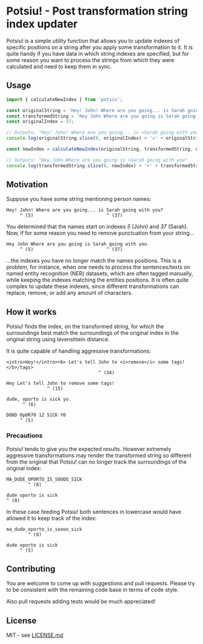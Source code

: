 # Potsiu! - Post transformation string index updater

Potsiu! is a simple utility function that allows you to update indexes of specific positions on a string after you apply some transformation to it. It is quite handy if you have data in which string indexes are specified, but for some reason you want to process the strings from which they were calculated and need to keep them in sync.

## Usage

```js
import { calculateNewIndex } from 'potsiu';

const originalString = 'Hey! John! Where are you going... is Sarah going with you?';
const transformedString = 'Hey John Where are you going is Sarah going with you';
const originalIndex = 37;

// Outputs: "Hey! John! Where are you going... is >Sarah going with you?"
console.log(originalString.slice(0, originalIndex) + '>' + originalString.slice(originalIndex, originalString.length));

const newIndex = calculateNewIndex(originalString, transformedString, originalIndex);

// Outputs: "Hey John Where are you going is >Sarah going with you"
console.log(transformedString.slice(0, newIndex) + '>' + transformedString.slice(newIndex, originalString.length));

```


## Motivation

Suppose you have some string mentioning person names:
```
Hey! John! Where are you going... is Sarah going with you?
     ^ (5)                           ^ (37)

```


You determined that the names start on indexes *5* (John) and *37* (Sarah).
Now, if for some reason you need to remove punctuation from your string...

```
Hey John Where are you going is Sarah going with you
     ^ (5)                           ^ (37)
```


...the indexes you have no longer match the names positions. This is a problem, for instance, when one needs to process the sentences/texts on named entity recognition (NER) datasets, which are often tagged manually, while keeping the indexes matching the entities positions. It is often quite complex to update these indexes, since different transformations can replace, remove, or add any amount of characters.

## How it works

Potsiu! finds the index, on the transformed string, for which the surroundings best match the surroundings of the original index in the original string using levenshtein distance.

It is quite capable of handling aggressive transformations:

```
<intro>Hey!</intro><b> Let's tell John to <i>remove</i> some tags!</b>/tags>
                                  ^ (34)

Hey Let's tell John to remove some tags!
               ^ (15)
```
```
dude, oporto is sick yo.
      ^ (6)

D00D 0p0R70 12 51CK Y0
     ^ (5)
```

### Precautions

Potsiu! tends to give you the expected results. However extremely aggressive transformations may render the transformed string so different from the original that Potsiu! can no longer track the surroundings of the original index:

```
MA_DUDE_OPORTO_IS_SOOOO_SICK
        ^ (8)

dude oporto is sick
^ (0)
```

In these case feeding Potsiu! both sentences in lowercase would have allowed it to keep track of the index:

```
ma_dude_oporto_is_soooo_sick
        ^ (8)

dude oporto is sick
     ^ (5)
```

## Contributing

You are welcome to come up with suggestions and pull requests. Please try to be consistent with the remaining code base in terms of code style.

Also pull requests adding tests would be much appreciated!

## License
MIT - see [LICENSE.md](https://github.com/jmacedoit/potsiu/blob/master/LICENSE)

